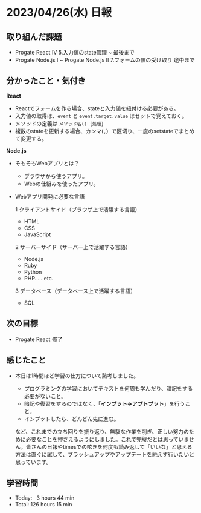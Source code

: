 # 2023/04/26(水) 日報
## 取り組んだ課題
- Progate React Ⅳ 5.入力値のstate管理 ~ 最後まで
- Progate Node.js Ⅰ ~ Progate Node.js Ⅱ 7.フォームの値の受け取り 途中まで

## 分かったこと・気付き
**React**
- Reactでフォームを作る場合、stateと入力値を紐付ける必要がある。
- 入力値の取得は、`event` と `event.target.value` はセットで覚えておく。
- メソッドの定義は `メソッド名() {処理}`
- 複数のstateを更新する場合、カンマ(`,`）で区切り、一度のsetstateでまとめて変更する。

**Node.js**
- そもそもWebアプリとは？
  - ブラウザから使うアプリ。
  - Webの仕組みを使ったアプリ。
- Webアプリ開発に必要な言語

  1 クライアントサイド（ブラウザ上で活躍する言語）
    - HTML
    - CSS
    - JavaScript

  2 サーバーサイド（サーバー上で活躍する言語）
    - Node.js
    - Ruby
    - Python
    - PHP......etc.

  3 データベース（データベース上で活躍する言語）
    - SQL

## 次の目標
- Progate React 修了

## 感じたこと
- 本日は1時間ほど学習の仕方について熟考しました。
  - プログラミングの学習においてテキストを何周も学んだり、暗記をする必要がないこと。
  - 暗記や復習をするのではなく、「**インプット→アプトプット**」を行うこと。
  - インプットしたら、どんどん先に進む。

  など、これまでの立ち回りを振り返り、無駄な作業を削ぎ、正しい努力のために必要なことを押さえるようにしました。これで完璧だとは思っていません。皆さんの日報やtimesでの呟きを何度も読み返して「いいな」と思える方法は直ぐに試して、ブラッシュアップやアップデートを絶えず行いたいと思っています。

## 学習時間
- Today:&nbsp;&nbsp;&nbsp;3 hours 44 min
- Total: 126 hours 15 min
